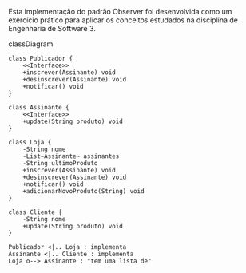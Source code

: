 Esta implementação do padrão Observer foi desenvolvida como um exercício prático para aplicar os conceitos estudados na disciplina de Engenharia de Software 3.


classDiagram
 

    class Publicador {
        <<Interface>>
        +inscrever(Assinante) void
        +desinscrever(Assinante) void
        +notificar() void
    }

    class Assinante {
        <<Interface>>
        +update(String produto) void
    }

    class Loja {
        -String nome
        -List~Assinante~ assinantes
        -String ultimoProduto
        +inscrever(Assinante) void
        +desinscrever(Assinante) void
        +notificar() void
        +adicionarNovoProduto(String) void
    }

    class Cliente {
        -String nome
        +update(String produto) void
    }

    Publicador <|.. Loja : implementa
    Assinante <|.. Cliente : implementa
    Loja o--> Assinante : "tem uma lista de"